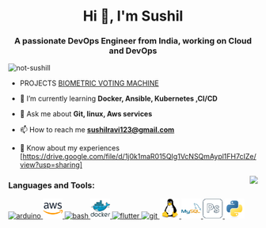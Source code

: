 <h1 align="center">Hi 👋, I'm Sushil </h1>
<h3 align="center">A passionate DevOps Engineer from India, working on Cloud and DevOps</h3>

<p align="left"> <img src="https://komarev.com/ghpvc/?username=not-sushill&label=Profile%20views&color=0e75b6&style=flat" alt="not-sushill" /> </p>

- PROJECTS [BIOMETRIC VOTING MACHINE](https://drive.google.com/drive/folders/1uzABydETIMeEnyo0FqWKlGgl77COMpEg?usp=drive_link)

- 🌱 I’m currently learning **Docker, Ansible, Kubernetes ,CI/CD**

- 💬 Ask me about **Git, linux, Aws services**

- 📫 How to reach me **sushilravi123@gmail.com**

- 📄 Know about my experiences [https://drive.google.com/file/d/1j0k1maR015QIg1VcNSQmAypl1FH7cIZe/view?usp=sharing]

<img align="right" height="150" src="https://media.tenor.com/PqJ7yMX9GFoAAAAM/bruce-almighty-comedy.gif"  />
<p align="left">
</p>

<h3 align="left">Languages and Tools:</h3>
<p align="left"> <a href="https://www.arduino.cc/" target="_blank" rel="noreferrer"> <img src="https://cdn.worldvectorlogo.com/logos/arduino-1.svg" alt="arduino" width="40" height="40"/> </a> <a href="https://aws.amazon.com" target="_blank" rel="noreferrer"> <img src="https://raw.githubusercontent.com/devicons/devicon/master/icons/amazonwebservices/amazonwebservices-original-wordmark.svg" alt="aws" width="40" height="40"/> </a> <a href="https://www.gnu.org/software/bash/" target="_blank" rel="noreferrer"> <img src="https://www.vectorlogo.zone/logos/gnu_bash/gnu_bash-icon.svg" alt="bash" width="40" height="40"/> </a> <a href="https://www.docker.com/" target="_blank" rel="noreferrer"> <img src="https://raw.githubusercontent.com/devicons/devicon/master/icons/docker/docker-original-wordmark.svg" alt="docker" width="40" height="40"/> </a> <a href="https://flutter.dev" target="_blank" rel="noreferrer"> <img src="https://www.vectorlogo.zone/logos/flutterio/flutterio-icon.svg" alt="flutter" width="40" height="40"/> </a> <a href="https://git-scm.com/" target="_blank" rel="noreferrer"> <img src="https://www.vectorlogo.zone/logos/git-scm/git-scm-icon.svg" alt="git" width="40" height="40"/> </a> <a href="https://www.linux.org/" target="_blank" rel="noreferrer"> <img src="https://raw.githubusercontent.com/devicons/devicon/master/icons/linux/linux-original.svg" alt="linux" width="40" height="40"/> </a> <a href="https://www.mysql.com/" target="_blank" rel="noreferrer"> <img src="https://raw.githubusercontent.com/devicons/devicon/master/icons/mysql/mysql-original-wordmark.svg" alt="mysql" width="40" height="40"/> </a> <a href="https://www.photoshop.com/en" target="_blank" rel="noreferrer"> <img src="https://raw.githubusercontent.com/devicons/devicon/master/icons/photoshop/photoshop-line.svg" alt="photoshop" width="40" height="40"/> </a> <a href="https://www.python.org" target="_blank" rel="noreferrer"> <img src="https://raw.githubusercontent.com/devicons/devicon/master/icons/python/python-original.svg" alt="python" width="40" height="40"/> </a> </p>

